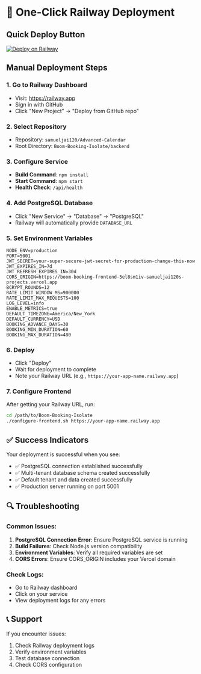 # 🚀 One-Click Railway Deployment

## Quick Deploy Button

[![Deploy on Railway](https://railway.app/button.svg)](https://railway.app/new/template?template=https://github.com/samueljai120/Advanced-Calendar/tree/main/Boom-Booking-Isolate/backend)

## Manual Deployment Steps

### 1. Go to Railway Dashboard
- Visit: https://railway.app
- Sign in with GitHub
- Click "New Project" → "Deploy from GitHub repo"

### 2. Select Repository
- Repository: `samueljai120/Advanced-Calendar`
- Root Directory: `Boom-Booking-Isolate/backend`

### 3. Configure Service
- **Build Command**: `npm install`
- **Start Command**: `npm start`
- **Health Check**: `/api/health`

### 4. Add PostgreSQL Database
- Click "New Service" → "Database" → "PostgreSQL"
- Railway will automatically provide `DATABASE_URL`

### 5. Set Environment Variables
```env
NODE_ENV=production
PORT=5001
JWT_SECRET=your-super-secure-jwt-secret-for-production-change-this-now
JWT_EXPIRES_IN=7d
JWT_REFRESH_EXPIRES_IN=30d
CORS_ORIGIN=https://boom-booking-frontend-5el8sm1iv-samueljai120s-projects.vercel.app
BCRYPT_ROUNDS=12
RATE_LIMIT_WINDOW_MS=900000
RATE_LIMIT_MAX_REQUESTS=100
LOG_LEVEL=info
ENABLE_METRICS=true
DEFAULT_TIMEZONE=America/New_York
DEFAULT_CURRENCY=USD
BOOKING_ADVANCE_DAYS=30
BOOKING_MIN_DURATION=60
BOOKING_MAX_DURATION=480
```

### 6. Deploy
- Click "Deploy"
- Wait for deployment to complete
- Note your Railway URL (e.g., `https://your-app-name.railway.app`)

### 7. Configure Frontend
After getting your Railway URL, run:
```bash
cd /path/to/Boom-Booking-Isolate
./configure-frontend.sh https://your-app-name.railway.app
```

## ✅ Success Indicators

Your deployment is successful when you see:
- ✅ PostgreSQL connection established successfully
- ✅ Multi-tenant database schema created successfully
- ✅ Default tenant and data created successfully
- ✅ Production server running on port 5001

## 🔍 Troubleshooting

### Common Issues:
1. **PostgreSQL Connection Error**: Ensure PostgreSQL service is running
2. **Build Failures**: Check Node.js version compatibility
3. **Environment Variables**: Verify all required variables are set
4. **CORS Errors**: Ensure CORS_ORIGIN includes your Vercel domain

### Check Logs:
- Go to Railway dashboard
- Click on your service
- View deployment logs for any errors

## 📞 Support

If you encounter issues:
1. Check Railway deployment logs
2. Verify environment variables
3. Test database connection
4. Check CORS configuration
